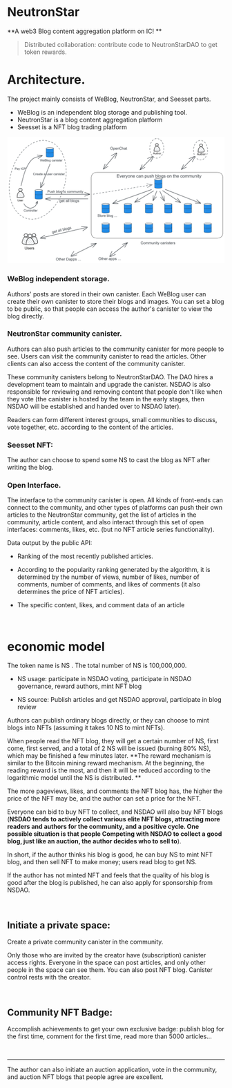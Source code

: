 # NeutronStar

**A web3 Blog content aggregation platform on IC! **

> Distributed collaboration: contribute code to NeutronStarDAO to get token rewards.


# Architecture.

The project mainly consists of WeBlog, NeutronStar, and Seesset parts.

* WeBlog is an independent blog storage and publishing tool.
* NeutronStar is a blog content aggregation platform
* Seesset is a NFT blog trading platform

![3](assets/readme/3.png)

### WeBlog independent storage.

Authors' posts are stored in their own canister. Each WeBlog user can create their own canister to store their blogs and images. You can set a blog to be public, so that people can access the author's canister to view the blog directly.

### NeutronStar community canister.

Authors can also push articles to the community canister for more people to see. Users can visit the community canister to read the articles. Other clients can also access the content of the community canister.

These community canisters belong to NeutronStarDAO. The DAO hires a development team to maintain and upgrade the canister. NSDAO is also responsible for reviewing and removing content that people don't like when they vote (the canister is hosted by the team in the early stages, then NSDAO will be established and handed over to NSDAO later).

Readers can form different interest groups, small communities to discuss, vote together, etc. according to the content of the articles.

### Seesset NFT:

The author can choose to spend some NS to cast the blog as NFT after writing the blog.

### Open Interface.

The interface to the community canister is open. All kinds of front-ends can connect to the community, and other types of platforms can push their own articles to the NeutronStar community, get the list of articles in the community, article content, and also interact through this set of open interfaces: comments, likes, etc. (but no NFT article series functionality).

Data output by the public API:

* Ranking of the most recently published articles.

* According to the popularity ranking generated by the algorithm, it is determined by the number of views, number of likes, number of comments, number of comments, and likes of comments (it also determines the price of NFT articles).

* The specific content, likes, and comment data of an article

<br/>


# economic model

The token name is NS . The total number of NS is 100,000,000.

* NS usage: participate in NSDAO voting, participate in NSDAO governance, reward authors, mint NFT blog

* NS source: Publish articles and get NSDAO approval, participate in blog review

Authors can publish ordinary blogs directly, or they can choose to mint blogs into NFTs (assuming it takes 10 NS to mint NFTs).

When people read the NFT blog, they will get a certain number of NS, first come, first served, and a total of 2 NS will be issued (burning 80% NS), which may be finished a few minutes later. **The reward mechanism is similar to the Bitcoin mining reward mechanism. At the beginning, the reading reward is the most, and then it will be reduced according to the logarithmic model until the NS is distributed. **

The more pageviews, likes, and comments the NFT blog has, the higher the price of the NFT may be, and the author can set a price for the NFT.

Everyone can bid to buy NFT to collect, and NSDAO will also buy NFT blogs (**NSDAO tends to actively collect various elite NFT blogs, attracting more readers and authors for the community, and a positive cycle. One possible situation is that people Competing with NSDAO to collect a good blog, just like an auction, the author decides who to sell to**).

In short, if the author thinks his blog is good, he can buy NS to mint NFT blog, and then sell NFT to make money; users read blog to get NS.

If the author has not minted NFT and feels that the quality of his blog is good after the blog is published, he can also apply for sponsorship from NSDAO.

<br/>

## Initiate a private space:

Create a private community canister in the community.

Only those who are invited by the creator have (subscription) canister access rights. Everyone in the space can post articles, and only other people in the space can see them. You can also post NFT blog. Canister control rests with the creator.

<br/>

## Community NFT Badge:

Accomplish achievements to get your own exclusive badge: publish blog for the first time, comment for the first time, read more than 5000 articles...

<br/>

---

The author can also initiate an auction application, vote in the community, and auction NFT blogs that people agree are excellent.
